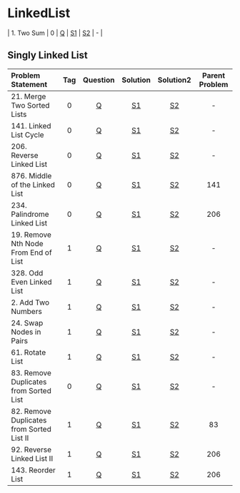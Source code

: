 # LinkedList

| 1. Two Sum        |  0  | [Q]() | [S1]() | [S2]() |       -        |

## Singly Linked List
| Problem Statement                         | Tag |                                       Question                                        |                                                          Solution                                                          |                                                          Solution2                                                           | Parent Problem |
|:------------------------------------------|:---:|:-------------------------------------------------------------------------------------:|:--------------------------------------------------------------------------------------------------------------------------:|:----------------------------------------------------------------------------------------------------------------------------:|:--------------:|
| 21. Merge Two Sorted Lists                |  0  |        [Q](https://leetcode.com/problems/merge-two-sorted-lists/description/)         |          [S1](https://github.com/aatman-24/DSA/blob/main/LeetCode/Medium/21.%20Merge%20Two%20Sorted%20Lists.cpp)           |                                                            [S2]()                                                            |       -        |
| 141. Linked List Cycle                    |  0  |           [Q](https://leetcode.com/problems/linked-list-cycle/description/)           |              [S1](https://github.com/aatman-24/DSA/blob/main/LeetCode/Easy/141.%20Linked%20List%20Cycle.cpp)               |             [S2](https://github.com/aatman-24/Leetcode-revision/blob/main/src/141.%20Linked%20List%20Cycle.cpp)              |       -        |
| 206. Reverse Linked List                  |  0  |          [Q](https://leetcode.com/problems/reverse-linked-list/description/)          |             [S1](https://github.com/aatman-24/DSA/blob/main/LeetCode/Easy/206.%20Reverse%20Linked%20List.cpp)              |            [S2](https://github.com/aatman-24/Leetcode-revision/blob/main/src/206.%20Reverse%20Linked%20List.cpp)             |       -        |
| 876. Middle of the Linked List            |  0  |       [Q](https://leetcode.com/problems/middle-of-the-linked-list/description/)       |        [S1](https://github.com/aatman-24/DSA/blob/main/LeetCode/Easy/876.%20Middle%20of%20the%20Linked%20List.cpp)         |       [S2](https://github.com/aatman-24/Leetcode-revision/blob/main/src/876.%20Middle%20of%20the%20Linked%20List.cpp)        |      141       |
| 234. Palindrome Linked List               |  0  |        [Q](https://leetcode.com/problems/palindrome-linked-list/description/)         |            [S1](https://github.com/aatman-24/DSA/blob/main/LeetCode/Easy/234.%20Palindrome%20Linked%20List.cpp)            |           [S2](https://github.com/aatman-24/Leetcode-revision/blob/main/src/234.%20Palindrome%20Linked%20List.cpp)           |      206       |
| 19. Remove Nth Node From End of List      |  1  |   [Q](https://leetcode.com/problems/remove-nth-node-from-end-of-list/description/)    |                                                          [S1](-)                                                           |  [S2](https://github.com/aatman-24/Leetcode-revision/blob/main/src/19.%20Remove%20Nth%20Node%20From%20End%20of%20List.cpp)   |       -        |
| 328. Odd Even Linked List                 |  1  |         [Q](https://leetcode.com/problems/odd-even-linked-list/description/)          |           [S1](https://github.com/aatman-24/DSA/blob/main/LeetCode/Medium/328.%20Odd%20Even%20Linked%20List.cpp)           |           [S2](https://github.com/aatman-24/Leetcode-revision/blob/main/src/328.%20Odd%20Even%20Linked%20List.cpp)           |       -        |
| 2. Add Two Numbers                        |  1  |            [Q](https://leetcode.com/problems/add-two-numbers/description/)            |               [S1](https://github.com/aatman-24/DSA/blob/main/LeetCode/Medium/2.%20Add%20Two%20Numbers.cpp)                |               [S2](https://github.com/aatman-24/Leetcode-revision/blob/main/src/2.%20Add%20Two%20Numbers.cpp)                |       -        |
| 24. Swap Nodes in Pairs                   |  1  |          [Q](https://leetcode.com/problems/swap-nodes-in-pairs/description/)          |            [S1](https://github.com/aatman-24/DSA/blob/main/LeetCode/Medium/24.%20Swap%20Nodes%20in%20Pairs.cpp)            |            [S2](https://github.com/aatman-24/Leetcode-revision/blob/main/src/24.%20Swap%20Nodes%20in%20Pairs.cpp)            |       -        |
| 61. Rotate List                           |  1  |              [Q](https://leetcode.com/problems/rotate-list/description/)              |                  [S1](https://github.com/aatman-24/DSA/blob/main/LeetCode/Medium/61.%20Rotate%20List.cpp)                  |                  [S2](https://github.com/aatman-24/Leetcode-revision/blob/main/src/61.%20Rotate%20List.cpp)                  |       -        |
| 83. Remove Duplicates from Sorted List    |  0  |  [Q](https://leetcode.com/problems/remove-duplicates-from-sorted-list/description/)   |    [S1](https://github.com/aatman-24/DSA/blob/main/LeetCode/Easy/83.%20Remove%20Duplicates%20from%20Sorted%20List.cpp)     |   [S2](https://github.com/aatman-24/Leetcode-revision/blob/main/src/83.%20Remove%20Duplicates%20from%20Sorted%20List.cpp)    |       -        |
| 82. Remove Duplicates from Sorted List II |  1  | [Q](https://leetcode.com/problems/remove-duplicates-from-sorted-list-ii/description/) | [S1](https://github.com/aatman-24/DSA/blob/main/LeetCode/Medium/82.%20Remove%20Duplicates%20from%20Sorted%20List%20II.cpp) | [S2](https://github.com/aatman-24/Leetcode-revision/blob/main/src/82.%20Remove%20Duplicates%20from%20Sorted%20List%20II.cpp) |       83       |
| 92. Reverse Linked List II                |  1  |        [Q](https://leetcode.com/problems/reverse-linked-list-ii/description/)         |          [S1](https://github.com/aatman-24/DSA/blob/main/LeetCode/Medium/92.%20Reverse%20Linked%20List%20II.cpp)           |          [S2](https://github.com/aatman-24/Leetcode-revision/blob/main/src/92.%20Reverse%20Linked%20List%20II.cpp)           |      206       |
| 143. Reorder List        |  1  | [Q](https://leetcode.com/problems/reorder-list/description/) | [S1]() | [S2]() |      206       |